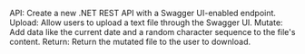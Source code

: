 
API: Create a new .NET REST API with a Swagger UI-enabled endpoint.
Upload: Allow users to upload a text file through the Swagger UI.
Mutate: Add data like the current date and a random character sequence to the file's content.
Return: Return the mutated file to the user to download.
